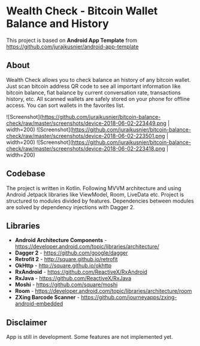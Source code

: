 # Wealth Check - Bitcoin Wallet Balance and History
This project is based on **Android App Template** from https://github.com/jurajkusnier/android-app-template  


## About
Wealth Check allows you to check balance an history of any bitcoin wallet. Just scan bitcoin address QR code to see all important information like bitcoin balance, fiat balance by current conversation rate, transactions history, etc. All scanned wallets are safely stored on your phone for offline access. You can sort wallets in the favorites list.

![Screenshot](https://github.com/jurajkusnier/bitcoin-balance-check/raw/master/screenshots/device-2018-06-02-223449.png | width=200)
![Screenshot](https://github.com/jurajkusnier/bitcoin-balance-check/raw/master/screenshots/device-2018-06-02-223501.png | width=200)
![Screenshot](https://github.com/jurajkusnier/bitcoin-balance-check/raw/master/screenshots/device-2018-06-02-223418.png | width=200)

## Codebase
The project is written in Kotlin. Following MVVM architecture and using Android Jetpack libraries like ViewModel, Room, LiveData etc. Project is structured to modules divided by features. Dependencies between modules are solved by dependency injections with Dagger 2.   

## Libraries
 * **Android Architecture Components** - https://developer.android.com/topic/libraries/architecture/
 * **Dagger 2** - https://github.com/google/dagger
 * **Retrofit 2** - http://square.github.io/retrofit
 * **OkHttp** - http://square.github.io/okhttp
 * **RxAndroid** - https://github.com/ReactiveX/RxAndroid
 * **RxJava** - https://github.com/ReactiveX/RxJava
 * **Moshi** - https://github.com/square/moshi
 * **Room** - https://developer.android.com/topic/libraries/architecture/room
 * **ZXing Barcode Scanner** - https://github.com/journeyapps/zxing-android-embedded
 
 ## Disclaimer
 App is still in development. Some features are not implemented yet.

